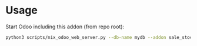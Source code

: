 # Usage

Start Odoo including this addon (from repo root):

```bash
python3 scripts/nix_odoo_web_server.py --db-name mydb --addon sale_stock_picking_invoicing
```
